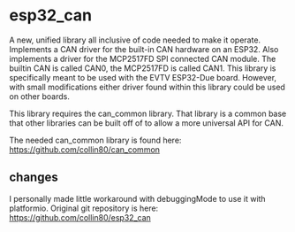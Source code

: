 # esp32_can

A new, unified library all inclusive of code needed to make it operate. Implements
a CAN driver for the built-in CAN hardware on an ESP32. Also implements a driver
for the MCP2517FD SPI connected CAN module. The builtin CAN is called CAN0,
the MCP2517FD is called CAN1. This library is specifically meant to be used with
the EVTV ESP32-Due board. However, with small modifications either driver found
within this library could be used on other boards.

This library requires the can_common library. That library is a common base that
other libraries can be built off of to allow a more universal API for CAN.

The needed can_common library is found here: https://github.com/collin80/can_common

## changes

I personally made little workaround with debuggingMode to use it with platformio.
Original git repository is here: https://github.com/collin80/esp32_can
